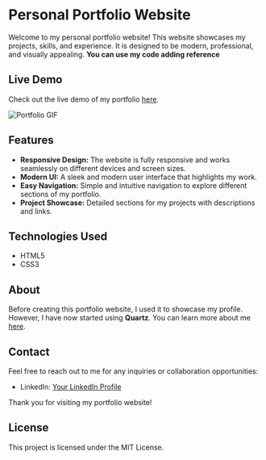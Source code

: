 # Personal Portfolio Website

Welcome to my personal portfolio website! This website showcases my projects, skills, and experience. It is designed to be modern, professional, and visually appealing. **You can use my code adding reference**

## Live Demo

Check out the live demo of my portfolio [here](https://sajib3489.github.io/my-portfolio-website/).

![Portfolio GIF](/images/live_demo.gif)

## Features

- **Responsive Design:** The website is fully responsive and works seamlessly on different devices and screen sizes.
- **Modern UI:** A sleek and modern user interface that highlights my work.
- **Easy Navigation:** Simple and intuitive navigation to explore different sections of my portfolio.
- **Project Showcase:** Detailed sections for my projects with descriptions and links.

## Technologies Used

- HTML5
- CSS3

## About

Before creating this portfolio website, I used it to showcase my profile. However, I have now started using **Quartz**. You can learn more about me [here](https://pramanic.fi/).

## Contact

Feel free to reach out to me for any inquiries or collaboration opportunities:

- LinkedIn: [Your LinkedIn Profile](https://www.linkedin.com/in/md-sajib-pramanic-866849245/)

Thank you for visiting my portfolio website!

## License

This project is licensed under the MIT License.

